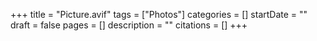 +++
title = "Picture.avif"
tags = ["Photos"]
categories = []
startDate = ""
draft = false
pages = []
description = ""
citations = []
+++
